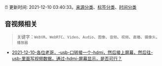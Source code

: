 :alarm_clock: 更新时间: 2021-12-10 03:40:33。[来源分类](../README.md)、[标签分类](../TAGS.md)、[时间分类](../TIMELINE.md)

## 音视频相关


> 关键字：`WebVR`、`WebRTC`、`Video`、`Audio`、`图像`、`音频`、`视频`、`直播`、`摄像头`、`播放器`



- [2021-12-10-各位老哥，-usb-口转接一个-hdmi，然后接上屏幕，然后往-usb-里面写视频数据，通过-hdmi-屏幕显示，是否可行？](https://www.v2ex.com/t/821252) 